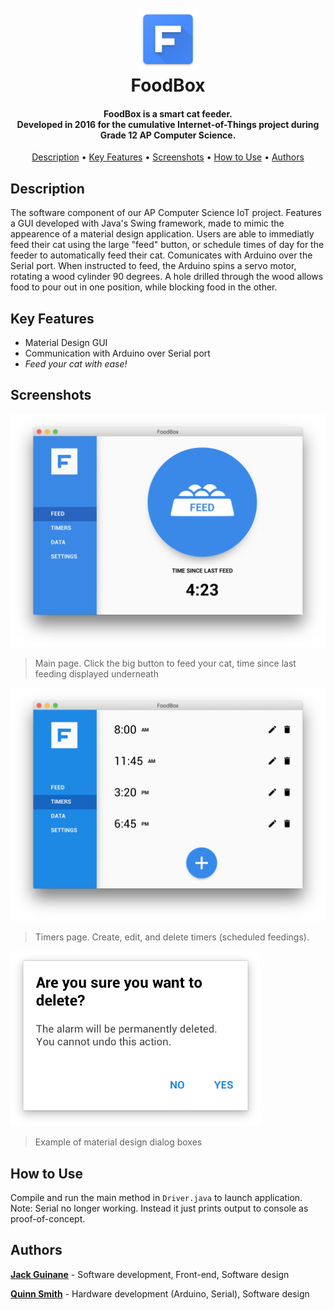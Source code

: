 <h1 align="center">
  <br>
  <a href="https://qjack001.github.io/Web-Based-Windows/"><img src="https://raw.githubusercontent.com/qjack001/Food-Box/master/Resources/github-logo.png" alt="Food Box Logo" width="100"></a>
  <br>
  FoodBox
</h1>

<h4 align="center">FoodBox is a smart cat feeder.<br>Developed in 2016 for the cumulative Internet-of-Things project during Grade 12 AP Computer Science.</h4>

<p align="center">
  <a href="#description">Description</a> •
  <a href="#key-features">Key Features</a> •
  <a href="#screenshots">Screenshots</a> •
  <a href="#how-to-use">How to Use</a> •
  <a href="#authors">Authors</a>
</p> 

## Description

The software component of our AP Computer Science IoT project. Features a GUI developed with Java's Swing framework, made to mimic the appearence of a material design application. Users are able to immediatly feed their cat using the large "feed" button, or schedule times of day for the feeder to automatically feed their cat. Comunicates with Arduino over the Serial port. When instructed to feed, the Arduino spins a servo motor, rotating a wood cylinder 90 degrees. A hole drilled through the wood allows food to pour out in one position, while blocking food in the other.

## Key Features

- Material Design GUI
- Communication with Arduino over Serial port
- *Feed your cat with ease!*

## Screenshots

![main page screenshot](https://raw.githubusercontent.com/qjack001/Food-Box/master/screenshots/Screen%20Shot%202019-01-14%20at%205.08.20%20AM.png)
> Main page. Click the big button to feed your cat, time since last feeding displayed underneath


![timers page screenshot](https://raw.githubusercontent.com/qjack001/Food-Box/master/screenshots/Screen%20Shot%202019-01-14%20at%205.09.52%20AM.png)
> Timers page. Create, edit, and delete timers (scheduled feedings).

<img src="https://raw.githubusercontent.com/qjack001/Food-Box/master/screenshots/Screen%20Shot%202019-01-14%20at%205.10.02%20AM.png" alt="Dialog box screenshot" width="400">

> Example of material design dialog boxes

## How to Use

Compile and run the main method in `Driver.java` to launch application. Note: Serial no longer working. Instead it just prints output to console as proof-of-concept.

## Authors

[**Jack Guinane**](https://github.com/qjack001) - Software development, Front-end, Software design

[**Quinn Smith**](https://github.com/quinnwerks) - Hardware development (Arduino, Serial), Software design


